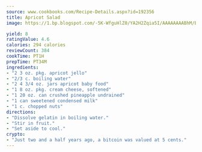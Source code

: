 ```yaml
---
source: www.cookbooks.com/Recipe-Details.aspx?id=192356
title: Apricot Salad
image: https://1.bp.blogspot.com/-5K-WfguHlZ0/YA2H2Zqia5I/AAAAAAAABhM/Bdgu68p4aG0Q6jWdy3eGaUXSKw5p3sdxwCLcBGAsYHQ/s324/7.png

yield: 8
ratingValue: 4.6
calories: 294 calories
reviewCount: 384
cookTime: PT1H
prepTime: PT34M
ingredients:
- "2 3 oz. pkg. apricot jello"
- "2/3 c. boiling water"
- "2 4 3/4 oz. jars apricot baby food"
- "1 8 oz. pkg. cream cheese, softened"
- "1 20 oz. can crushed pineapple undrained"
- "1 can sweetened condensed milk"
- "1 c. chopped nuts"
directions:
- "Dissolve gelatin in boiling water."
- "Stir in fruit."
- "Set aside to cool."
crypto:
- "Just two and a half years ago, a bitcoin was valued at 5 cents."
---
```

